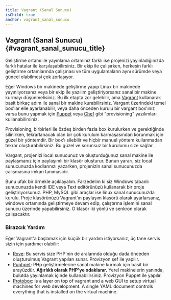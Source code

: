 ```yaml
---
title: Vagrant (Sanal Sunucu)
isChild: true
anchor: vagrant_sanal_sunucu
---
```


## Vagrant (Sanal Sunucu) {#vagrant_sanal_sunucu_title}

Geliştirme ortamı ile yayınlama ortamınız farklı ise projenizi yayınladığınızda
farklı hatalar ile karşılaşabilirsiniz. Bir ekip ile çalışırken, herkesin farklı
geliştirme ortamlarında çalışması ve tüm uygulamaların aynı sürümde veya güncel
olabilmesi çok zorlaşıyor.

Eğer Windows bir makinede geliştirme yapıp Linux bir makinede yayınlıyorsanız
veya bir ekip ile yazılım geliştiriyorsanız sanal bir makine kurmayı
düşünmelisiniz. Bu ilk etapta zor gelebilir, ama [Vagrant][vagrant] kullanarak
basit birkaç adım ile sanal bir makine kurabilirsiniz. Vargant üzerindeki temel
box'lar elle ayarlanabilir, veya daha önceden kurulu bir vargant box'ınız varsa
bunu yapmak için [Puppet][puppet] veya [Chef][chef] gibi "provisioning"
yazılımları kullanabilirsiniz.

Provisioning, birbirleri ile özdeş birden fazla box kurulurken ve gerektiğinde
silinirken, tekrarlanacak olan bir çok kurulum karmaşasından korunmak için
güzel bir yöntemdir. Bir box'ı silebilir ve hiçbir manuel yöntem kullanmadan
tekrar oluşturabilirsiniz. Bu güzel ve sorunsuz bir kurulumu size sağlar.

Vargant, projenizi local sunucunuz ve oluşturduğunuz sanal makine ile
paylaşmanız için paylaşımlı bir klasör oluşturur. Bunun yararı, siz
local sunucunuzda kodlarınızı yazarken, projenizin sanal sunucunuzda
çalışmasına imkan tanımasıdır.

Bunu ufak bir örnekle açıklayalım. Farzedelim ki siz Windows tabanlı sunucunuzda
kendi IDE veya Text editörünüzü kullanarak bir proje geliştiriyorsunuz. PHP,
MySQL gibi araçlar ise linux sanal sunucunuzda kurulu. Proje klasörünüzü
Vagrant'ın paylaşım klasörü olarak ayarlarsanız, windows ortamında geliştirmeye
devam edip, çalıştırma işlemini sanal sunucu üzerinde yapabilirsiniz. O klasör
iki yönlü ve senkron olarak çalışacaktır.

### Birazcık Yardım

Eğer Vagrant'a başlamak için küçük bir yardım istiyorsanız, üç tane servis
sizin için yardımcı olabilir:

- [Rove][rove]: Bu servis size PHP'nin de aralarında olduğu dada önceden
  oluşturulmuş Vagrant yapıları sunar. Provizyon şef ile yapılır.
- [Puphpet][puphpet]: PHp geliştirmelerine sanal makine kurmak için basit bir
  arayüzdür. **Ağırlıklı olarak PHP'ye odaklanır.** Yerel makinelerin yanında,
  bulutda yayınlamak içinde kullanabilirsiniz. Provizyon Puppet ile yapılır.
- [Protobox][protobox]: is a layer on top of vagrant and a web GUI to setup
  virtual machines for web development. A single YAML document controls
  everything that is installed on the virtual machine.


[vagrant]: http://vagrantup.com/
[puppet]: http://www.puppetlabs.com/
[chef]: http://www.opscode.com/
[rove]: http://rove.io/
[puphpet]: https://puphpet.com/
[protobox]: http://getprotobox.com/